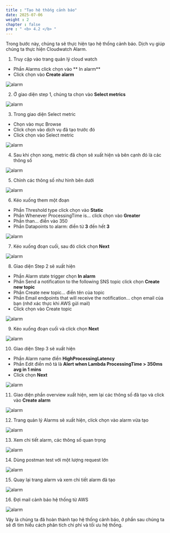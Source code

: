 ```yaml
---
title : "Tạo hệ thống cảnh báo"
date: 2025-07-06
weight : 2 
chapter : false
pre : " <b> 4.2 </b> "
---
```



Trong bước này, chúng ta sẽ thực hiện tạo hệ thống cảnh báo. Dịch vụ giúp chúng ta thực hiện Cloudwatch Alarm.

1. Truy cập vào trang quản lý cloud watch
+ Phần Alarms click chọn vào ** In alarm**
+ Click chọn vào **Create alarm**

![alarm](/images/4-dashboardalarm/007-alarm1.png)

2. Ở giao diện step 1, chúng ta chọn vào **Select metrics**

![alarm](/images/4-dashboardalarm/008-alarm2.png)

3. Trong giao diện Select metric
+ Chọn vào mục Browse
+ Click chọn vào dịch vụ đã tạo trước đó
+ Click chọn vào Select metric

![alarm](/images/4-dashboardalarm/009-alarm3.png)

4. Sau khi chọn xong, metric đã chọn sẽ xuất hiện và bên cạnh đó là các thông số

![alarm](/images/4-dashboardalarm/010-alarm4.png)

5. Chỉnh các thông số như hình bên dưới

![alarm](/images/4-dashboardalarm/011-alarm5.png)

6. Kéo xuống them một đoạn
+ Phần Threshold type click chọn vào **Static**
+ Phần Whenever ProcessingTime is… click chọn vào **Greater**
+ Phần than… điền vào 350
+ Phần Datapoints to alarm: điền từ **3** đến hết **3**

![alarm](/images/4-dashboardalarm/012-alarm6.png)

7. Kéo xuống đoạn cuối, sau đó click chọn **Next**

![alarm](/images/4-dashboardalarm/013-alarm7.png)

8. Giao diện Step 2 sẽ xuất hiện
+ Phần Alarm state trigger chọn **In alarm**
+ Phần Send a notification to the following SNS topic click chọn **Create new topic**
+ Phần Create new topic… điền tên của topic 
+ Phần Email endpoints that will receive the notification… chọn email của bạn (nhớ xác thực khi AWS gửi mail)
+ Click chọn vào Create topic

![alarm](/images/4-dashboardalarm/014-alarm8.png)

9. Kéo xuống đoạn cuối và click chọn **Next**

![alarm](/images/4-dashboardalarm/015-alarm9.png)

10.	Giao diện Step 3 sẽ xuất hiện

+ Phần Alarm name điền **HighProcessingLatency**
+ Phần Edit điền mô tả là **Alert when Lambda ProcessingTime > 350ms avg in 1 mins**
+ Click chọn **Next**

![alarm](/images/4-dashboardalarm/016-alarm10.png)

11.	Giao diện phần overview xuất hiện, xem lại các thông số đã tạo và click vào **Create alarm**

![alarm](/images/4-dashboardalarm/017-alarm11.png)

12.	Trang quản lý Alarms sẽ xuất hiện, click chọn vào alarm vừa tạo

![alarm](/images/4-dashboardalarm/018-alarm12.png)

13.	Xem chi tiết alarm, các thông số quan trọng

![alarm](/images/4-dashboardalarm/019-alarm13.png)

14.	Dùng postman test với một lượng request lớn

![alarm](/images/4-dashboardalarm/020-alarm14.png)

15.	Quay lại trang alarm và xem chi tiết alarm đã tạo

![alarm](/images/4-dashboardalarm/021-alarm15.png)

16.	Đợi mail cảnh báo hệ thống từ AWS

![alarm](/images/4-dashboardalarm/022-alarm16.png)

Vậy là chúng ta đã hoàn thành tạo hệ thống cảnh báo, ở phần sau chúng ta sẽ đi tìm hiểu cách phân tích chi phí và tối ưu hệ thống.